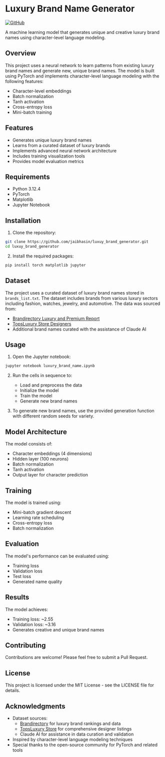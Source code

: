 # Luxury Brand Name Generator

[![GitHub](https://img.shields.io/badge/GitHub-Repository-blue)](https://github.com/jaibhasin/luxuy_brand_generator)

A machine learning model that generates unique and creative luxury brand names using character-level language modeling.

## Overview

This project uses a neural network to learn patterns from existing luxury brand names and generate new, unique brand names. The model is built using PyTorch and implements character-level language modeling with the following features:

- Character-level embeddings
- Batch normalization
- Tanh activation
- Cross-entropy loss
- Mini-batch training

## Features

- Generates unique luxury brand names
- Learns from a curated dataset of luxury brands
- Implements advanced neural network architecture
- Includes training visualization tools
- Provides model evaluation metrics

## Requirements

- Python 3.12.4
- PyTorch
- Matplotlib
- Jupyter Notebook

## Installation

1. Clone the repository:
```bash
git clone https://github.com/jaibhasin/luxuy_brand_generator.git
cd luxuy_brand_generator
```

2. Install the required packages:
```bash
pip install torch matplotlib jupyter
```

## Dataset

The project uses a curated dataset of luxury brand names stored in `brands_list.txt`. The dataset includes brands from various luxury sectors including fashion, watches, jewelry, and automotive. The data was sourced from:

- [Brandirectory Luxury and Premium Report](https://brandirectory.com/reports/luxury-and-premium)
- [TopsLuxury Store Designers](https://topsluxury.store/designers)
- Additional brand names curated with the assistance of Claude AI

## Usage

1. Open the Jupyter notebook:
```bash
jupyter notebook luxury_brand_name.ipynb
```

2. Run the cells in sequence to:
   - Load and preprocess the data
   - Initialize the model
   - Train the model
   - Generate new brand names

3. To generate new brand names, use the provided generation function with different random seeds for variety.

## Model Architecture

The model consists of:
- Character embeddings (4 dimensions)
- Hidden layer (100 neurons)
- Batch normalization
- Tanh activation
- Output layer for character prediction

## Training

The model is trained using:
- Mini-batch gradient descent
- Learning rate scheduling
- Cross-entropy loss
- Batch normalization

## Evaluation

The model's performance can be evaluated using:
- Training loss
- Validation loss
- Test loss
- Generated name quality

## Results

The model achieves:
- Training loss: ~2.55
- Validation loss: ~3.16
- Generates creative and unique brand names

## Contributing

Contributions are welcome! Please feel free to submit a Pull Request.

## License

This project is licensed under the MIT License - see the LICENSE file for details.

## Acknowledgments

- Dataset sources:
  - [Brandirectory](https://brandirectory.com/reports/luxury-and-premium) for luxury brand rankings and data
  - [TopsLuxury Store](https://topsluxury.store/designers) for comprehensive designer listings
  - Claude AI for assistance in data curation and validation
- Inspired by character-level language modeling techniques
- Special thanks to the open-source community for PyTorch and related tools 